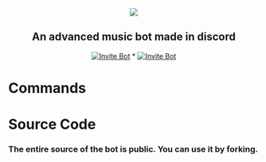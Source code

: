 <center> <img src = "https://capsule-render.vercel.app/api?type=waving&color=gradient&height=210&section=header&text=Music Flip&fontSize=65&fontAlignY=35&animation=twinkling&fontColor=gradient&desc=Discord Music Bot&descSize=200)"></img> </center>
<h2 align = "center">An advanced music bot made in discord</h2>

  <p align="center">
  <a href="https://discord.com/oauth2/authorize?client_id=892662068191322205&scope=bot&permissions=2147867712">
    <img src="https://img.shields.io/badge/INVITE-BOT-blue" alt="Invite Bot""></a> * <a href = "https://dsc.gg/diceflip-games"> <img src="https://img.shields.io/badge/SUPPORT-SERVER-blueviolet" alt="Invite Bot""></a> 

#  Commands
  
<h3>


#  Source Code

<h3>The entire source of the bot is public. You can use it by forking.</h3>
